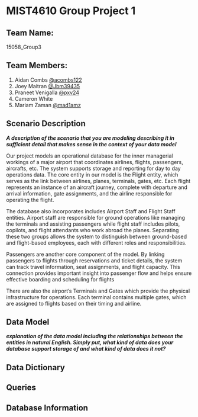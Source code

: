 # MIST4610 Group Project 1

## Team Name: 
15058_Group3

## Team Members:
1. Aidan Combs [@acombs122](https://github.com/acombs122)
2. Joey Maitran [@Jbm39435 ](https://github.com/Jbm39435)
3. Praneet Venigalla [@pxv24](https://github.com/pxv24)
4. Cameron White 
5. Mariam Zaman [@mad1amz](https://github.com/mad1amz/MIST4610Group3/blob/90084431293fd8ad8af4d262cd1ccada6a1104cf/README.md)

## Scenario Description 

_**A description of the scenario that you are modeling describing it in sufficient detail that makes
sense in the context of your data model**_

Our project models an operational database for the inner managerial workings of a major airport that coordinates airlines, flights, passengers, aircrafts, etc. The system supports storage and reporting for day to day operations data. 
The core entity in our model is the Flight entity, which serves as the link between airlines, planes, terminals, gates, etc. Each flight represents an instance of an aircraft journey, complete with departure and arrival information, gate assignments, and the airline responsible for operating the flight.

The database also incorporates includes Airport Staff and Flight Staff entities. Airport staff are responsible for ground operations like managing the terminals and assisting passengers while flight staff includes pilots, copilots, and flight attendants who work abroad the planes. Separating these two groups allows the system to distinguish between ground-based and flight-based employees, each with different roles and responsibilities.

Passengers are another core component of the model. By linking passengers to flights through reservations and ticket details, the system can track travel information, seat assignments, and flight capacity. This connection provides important insight into passenger flow and helps ensure effective boarding and scheduling for flights

There are also the airport’s Terminals and Gates which provide the physical infrastructure for operations. Each terminal contains multiple gates, which are assigned to flights based on their timing and airline. 




## Data Model 

_**explanation of the data model including the
relationships between the entities in natural English. Simply put, what kind of data does your
database support storage of and what kind of data does it not?**_

## Data Dictionary 

## Queries

## Database Information

